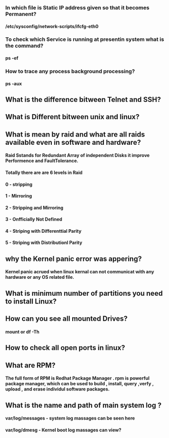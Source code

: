 ### In which file is Static IP address given so that it becomes Permanent?
#### /etc/sysconfig/network-scripts/ifcfg-eth0
### To check which Service is running at presentin system what is the command?
#### ps -ef
### How to trace any process background processing?
#### ps -aux
## What is the difference bitween Telnet and SSH?
## What is Different bitween unix and linux?
## What is mean by raid and what are all raids available even in software and hardware?
#### Raid Sstands for Redundant Array of independent Disks it improve Performence and FaultTolerance.
#### Totally there are are 6 levels in Raid
####  0 - stripping
####  1 - Mirroring
####  2 - Stripping and Mirroring
####  3 - Onfficially Not Defined
####  4 - Striping with Differenttial Parity
####  5 - Striping with Distributionl Parity
## why the Kernel panic error was appering?
#### Kernel panic acrued when linux kernal can not communicat with any hardware or any OS related file.
## What is minimum number of partitions you need to install Linux?
## How can you see all mounted Drives?
#### mount   or   df -Th
## How to check all open ports in linux?
## What are RPM?
#### The full form of RPM is Redhat Package Manager . rpm is powerful package manager, which can be used to build , install, query ,verfy , upload , and erase individul software packages.
## What is the name and path of main system log ?
#### var/log/messages - system log massages can be seen here
#### var/log/dmesg  - Kernel boot log massages can view?

